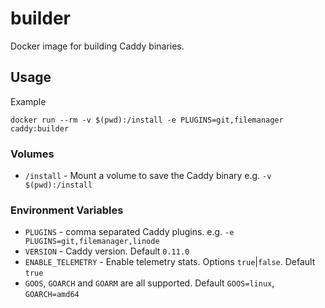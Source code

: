 builder
=======

Docker image for building Caddy binaries.

## Usage

Example

```
docker run --rm -v $(pwd):/install -e PLUGINS=git,filemanager caddy:builder

```

### Volumes

* `/install` - Mount a volume to save the Caddy binary e.g. `-v $(pwd):/install`

### Environment Variables

* `PLUGINS` - comma separated Caddy plugins. e.g. `-e PLUGINS=git,filemanager,linode`
* `VERSION` - Caddy version. Default `0.11.0`
* `ENABLE_TELEMETRY` - Enable telemetry stats. Options `true`|`false`. Default `true`
* `GOOS`, `GOARCH` and `GOARM` are all supported. Default `GOOS=linux`, `GOARCH=amd64`
